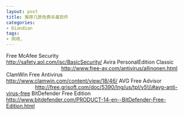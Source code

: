 ```yaml
---
layout: post
title: 推荐几款免费杀毒软件
categories:
- Diandian
tags:
- 网络, 
---
```

Free McAfee Security                                                                          http://safety.aol.com/isc/BasicSecurity/ Avira PersonalEdition Classic                                                  http://www.free-av.com/antivirus/allinonen.html ClamWin Free Antivirus                                                                http://www.clamwin.com/content/view/18/46/ AVG Free Advisor                                        http://free.grisoft.com/doc/5390/lng/us/tpl/v5\\\#avg-anti-virus-free BitDefender Free Edition            http://www.bitdefender.com/PRODUCT-14-en--BitDefender-Free-Edition.html